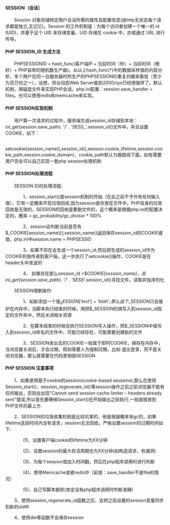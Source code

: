 #### SESSION（会话）

&emsp;&emsp;Session 对象存储特定用户会话所需的属性及配置信息(由http无状态每个请求都是独立,无记忆)。Session 的工作机制是：为每个访问者创建一个唯一的 id (UID)，并基于这个 UID 来存储变量。UID 存储在 cookie 中，亦或通过 URL 进行传导。

#### PHP SESSION_ID 生成方法

&emsp;&emsp;PHPSESSIONID = hash_func(客户端IP + 当前时间（秒）+ 当前时间（微妙）+ PHP自带的随机数生产器)。从以上hash_func(*)中的数据采样值的内容分析，多个用户在同一台服务器时所生产的PHPSESSIONID重复的概率极低（至少为百万份之一），设想，但台动态Web Server能到2000/rps已经很强悍了。默认机制，用磁盘文件来实现PHP会话。php.ini配置：session.save_handler = files。也可以使用redis和memcache来实现。

#### PHP SESSION实现机制

&emsp;&emsp;用户第一次请求的过程中，服务端生成session_id存储到本地：ini_get(session.save_path). '/' . 'SESS_'.session_id()文件中。并且设置COOKIE，如下：

&emsp;&emsp;setcookie(session_name(),session_id(),session.cookie_lifetime,session.cookie_path,session.cookie_domain)，cookie_path默认为跟路径下面，如有需要用户完全可以自己实现一套php session处理机制

#### PHP SESSION处理流程

&emsp;&emsp;SESSOIN ID的处理流程:

&emsp;&emsp;&emsp;&emsp;1、session_start()是session机制的开始（在此之前不予许有任何输入值），它有一定概率开启垃圾回收,因为session是存放在文件中，PHP自身的垃圾回收是无效的，SESSION的回收是要删文件的，这个概率是根据php.ini的配置决定的，概率 = gc_probability/gc_divisor * 100%

&emsp;&emsp;&emsp;&emsp;2、session会判断当前是否有$_COOKIE[session_name()];session_name()返回保存session_id的COOKIE键值，php.ini中session.name = PHPSESSID 

&emsp;&emsp;&emsp;&emsp;3、如果不存在会生成一个session_id,然后把生成的session_id作为COOKIE的值传递到客户端，这一步执行了setcookie()操作，COOKIE是在header头中发送的

&emsp;&emsp;&emsp;&emsp;4、 如果存在那么session_id =$_COOKIE[session_name]，去ini_get(session.save_path). '/' . 'SESS_'.session_id()寻找文件，读取并饭序列化

&emsp;&emsp;SESSION增删操作:

&emsp;&emsp;&emsp;&emsp;1、如新添加一个值$_SESSION['test'] ='blah'; 那么这个$_SESSION只会维护在内存中，当脚本执行结束的时候，用把$_SESSION的值写入到session_id指定的文件夹中，然后关闭相关资源

&emsp;&emsp;&emsp;&emsp;2、在脚本结束的时候会执行SESSION写入操作，把$_SESSION中值写入到session_id命名的文件中，可能已经存在，可能需要创建新的文件

&emsp;&emsp;&emsp;&emsp;3、SESSION发出去的COOKIE一般属于即时COOKIE，保存在内存中，当浏览器关闭后，才会过期，假如需要人为强制过期，比如 退出登录，而不是关闭浏览器，那么就需要在代码里销毁SESSION

#### PHP SESSION 注意事项 

&emsp;&emsp;1、如果使用基于cookie的session(cookie-based sessions),那么在使用Session_start()、session_regenerate_id()等session操作之前之前浏览器不能有任何输出，否则会出现"Cannot send session cache limiter – headers already sent"错误,所以首先要确保Session_start()在开始输出之前执行,一般直接放到PHP文件的最上方.

&emsp;&emsp;2、SESSION的垃圾收集机制是比较坑爹的，他是根据概率来gc的，如果lifetime这段时间内没有请求，session无法回收。严格设置session的过期时间如下:

&emsp;&emsp;&emsp;&emsp;(1)、设置客户端cookie的lifetime为XX分钟

&emsp;&emsp;&emsp;&emsp;(2)、设置session的最大存活周期也为XX分钟(如构造请求，有漏洞)

&emsp;&emsp;&emsp;&emsp;(3)、为每个session值加入时间戳，然后在php程序调用时进行判断

&emsp;&emsp;&emsp;&emsp;(4)、使用Memcache或者redis中（前提：save_handler不是file的情况）

&emsp;&emsp;&emsp;&emsp;(5)、自己写脚本删除(肯定没有php程序调用时判断准确)

&emsp;&emsp;3、使用session_regenerate_id函数之后，会把之前设置的session变量同步到新的sid中

&emsp;&emsp;4、使用die等函数不会保存session
